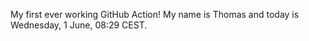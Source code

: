 My first ever working GitHub Action!
My name is Thomas and today is Wednesday, 1 June, 08:29 CEST. 
